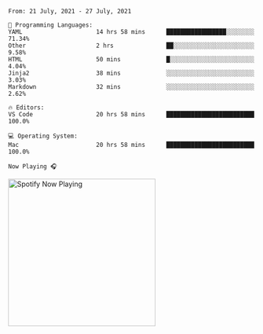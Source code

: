 <!--START_SECTION:waka-->
```text
From: 21 July, 2021 - 27 July, 2021

💬 Programming Languages: 
YAML                     14 hrs 58 mins      █████████████████░░░░░░░░   71.34% 
Other                    2 hrs               ██░░░░░░░░░░░░░░░░░░░░░░░   9.58% 
HTML                     50 mins             █░░░░░░░░░░░░░░░░░░░░░░░░   4.04% 
Jinja2                   38 mins             ░░░░░░░░░░░░░░░░░░░░░░░░░   3.03% 
Markdown                 32 mins             ░░░░░░░░░░░░░░░░░░░░░░░░░   2.62%

🔥 Editors: 
VS Code                  20 hrs 58 mins      █████████████████████████   100.0%

💻 Operating System: 
Mac                      20 hrs 58 mins      █████████████████████████   100.0%

```


<!--END_SECTION:waka-->

`Now Playing 🎧`

[<img src="https://spotify-now-playing-cyan-seven.vercel.app/api/spotify-playing" alt="Spotify Now Playing" width="300" />](https://open.spotify.com/user/gregnrobinson-ca)



